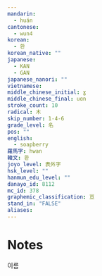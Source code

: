 ```yaml
---
mandarin:
  - huán
cantonese:
  - wun4
korean:
  - 환
korean_native: ""
japanese:
  - KAN
  - GAN
japanese_nanori: ""
vietnamese:
middle_chinese_initial: ɣ
middle_chinese_final: uɑn
stroke_count: 10
radical: 木
skip_number: 1-4-6
grade_level: 名
pos: ""
english:
  - soapberry
羅馬字: hwan
韓文: 환
joyo_level: 表外字
hsk_level: ""
hanmun_edu_level: ""
danayo_id: 8112
mc_id: 378
graphemic_classification: 亘
stand_in: "FALSE"
aliases:
---
```


# Notes
이름
